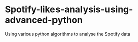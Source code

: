 # Spotify-likes-analysis-using-advanced-python
Using various python algorithms to analyse the Spotify data
